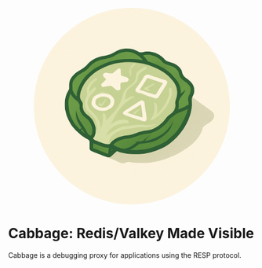 <p align="center">
  <img width="400px" alt="Cabbage logo" src="docs/src/cabbage_logo.png" style="border-radius: 50%; object-fit: cover;">
</p>

# Cabbage: Redis/Valkey Made Visible

Cabbage is a debugging proxy for applications using the RESP protocol.
